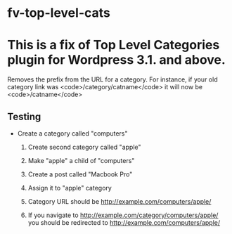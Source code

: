 fv-top-level-cats
=================

This is a fix of Top Level Categories plugin for Wordpress 3.1. and above.
=======
Removes the prefix from the URL for a category. For instance, if your old category link was &lt;code>/category/catname&lt;/code> it will now be &lt;code>/catname&lt;/code>

## Testing

* Create a category called "computers"

  1. Create second category called "apple"

  2. Make "apple" a child of "computers"

  3. Create a post called "Macbook Pro"

  4. Assign it to "apple" category

  5. Category URL should be http://example.com/computers/apple/

  6. If you navigate to http://example.com/category/computers/apple/ you should be redirected to http://example.com/computers/apple/